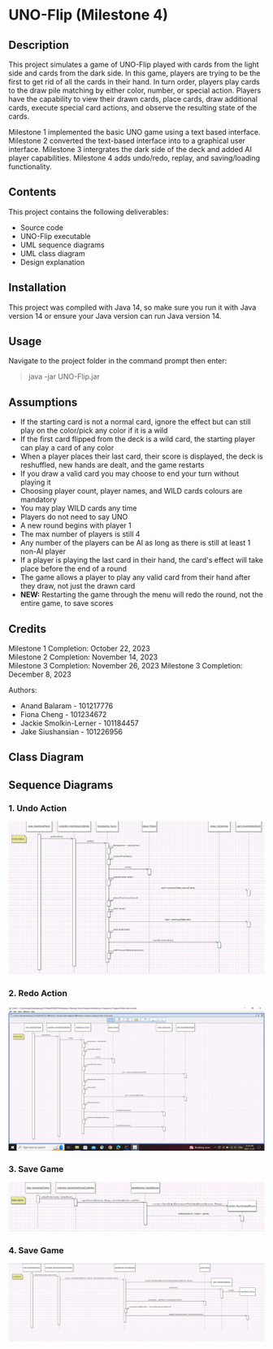 # UNO-Flip (Milestone 4)

## Description
This project simulates a game of UNO-Flip played with cards from the light side and cards from the dark side. In this game, players are trying to be the first to get rid of all the cards in their hand. In turn order, players play cards to the draw pile matching by either color, number, or special action. Players have the capability to view their drawn cards, place cards, draw additional cards, execute special card actions, and observe the resulting state of the cards.

Milestone 1 implemented the basic UNO game using a text based interface. Milestone 2 converted the text-based interface into to a graphical user interface. Milestone 3 intergrates the dark side of the deck and added AI player capabilities. Milestone 4 adds undo/redo, replay, and saving/loading functionality.

## Contents
This project contains the following deliverables:
* Source code
* UNO-Flip executable
* UML sequence diagrams
* UML class diagram
* Design explanation

## Installation
This project was compiled with Java 14, so make sure you run it with Java version 14 or ensure your Java version can run Java version 14.

## Usage
Navigate to the project folder in the command prompt then enter:
> java -jar UNO-Flip.jar

## Assumptions
* If the starting card is not a normal card, ignore the effect but can still play on the color/pick any color if it is a wild
* If the first card flipped from the deck is a wild card, the starting player can play a card of any color
* When a player places their last card, their score is displayed, the deck is reshuffled, new hands are dealt, and the game restarts
* If you draw a valid card you may choose to end your turn without playing it
* Choosing player count, player names, and WILD cards colours are mandatory
* You may play WILD cards any time
* Players do not need to say UNO
* A new round begins with player 1
* The max number of players is still 4
* Any number of the players can be AI as long as there is still at least 1 non-AI player
* If a player is playing the last card in their hand, the card's effect will take place before the end of a round
* The game allows a player to play any valid card from their hand after they draw, not just the drawn card
* **NEW:** Restarting the game through the menu will redo the round, not the entire game, to save scores

## Credits
Milestone 1 Completion: October 22, 2023  
Milestone 2 Completion: November 14, 2023  
Milestone 3 Completion: November 26, 2023
Milestone 3 Completion: December 8, 2023

Authors:
* Anand Balaram - 101217776
* Fiona Cheng - 101234672
* Jackie Smolkin-Lerner - 101184457
* Jake Siushansian - 101226956

## Class Diagram


## Sequence Diagrams
### 1. Undo Action
![Milestone 4 Sequence Diagram Undo Action.png](Milestone%204%20Sequence%20Diagram%20Undo%20Action.png)

### 2. Redo Action
![Milestone 4 Sequence Diagram Redo Action.png](Milestone%204%20Sequence%20Diagram%20Redo%20Action.png)

### 3. Save Game
![Milestone 4 Sequence Diagram Save Game.png](Milestone%204%20Sequence%20Diagram%20Save%20Game.png)

### 4. Save Game
![Milestone 4 Sequence Diagram Load Game.png](Milestone%204%20Sequence%20Diagram%20Load%20Game.png)